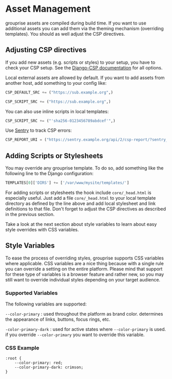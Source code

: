 # Asset Management

grouprise assets are compiled during build time. If you want to use additional assets you can add them via the theming mechanism (overriding templates). You should as well adjust the CSP directives.


## Adjusting CSP directives

If you add new assets (e.g. scripts or styles) to your setup, you have to check your CSP setup.
See the [Django-CSP documentation](https://django-csp.readthedocs.io/en/latest/configuration.html) for all options.

Local external assets are allowed by default. If you want to add assets from another host, add something to your config like:

```python
CSP_DEFAULT_SRC += ("https://sub.example.org",)

CSP_SCRIPT_SRC += ("https://sub.example.org",)
```

You can also use inline scripts in local templates:

```python
CSP_SCRIPT_SRC += ("'sha256-0123456789abdcef'",)
```

Use [Sentry](https://sentry.io/) to track CSP errors:

```python
CSP_REPORT_URI = ("https://sentry.example.org/api/2/csp-report/?sentry_key=0123456789abcdef",)
```


## Adding Scripts or Stylesheets

You may override any grouprise template. To do so, add something like the following line to the Django configuration:

```python
TEMPLATES[0]['DIRS'] += ['/var/www/mysite/templates/']
```

For adding scripts or stylesheets the hook include `core/_head.html` is especially useful. Just add a file `core/_head.html` to your local template directory as defined by the line above and add local stylesheet and link definitions to that file. Don't forget to adjust the CSP directives as described in the previous section.

Take a look at the next section about style variables to learn about easy style overrides with CSS variables.


## Style Variables

To ease the process of overriding styles, grouprise supports CSS variables where applicable. CSS variables are a nice thing because with a single rule you can override a setting on the entire platform. Please mind that support for these type of variables is a browser feature and rather new, so you may still want to override individual styles depending on your target audience.

### Supported Variables

The following variables are supported:

`--color-primary`
 : used throughout the platform as brand color. determines the appearance of links, buttons, focus rings, etc.

`-color-primary-dark`
 : used for active states where `--color-primary` is used. if you override `--color-primary` you want to override this variable.

### CSS Example

```
:root {
    --color-primary: red;
    --color-primary-dark: crimson;
}
```

